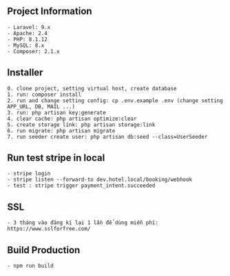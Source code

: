## Project Information
```
- Laravel: 9.x
- Apache: 2.4
- PHP: 8.1.12 
- MySQL: 8.x
- Composer: 2.1.x
```

## Installer
```
0. clone project, setting virtual host, create database
1. run: composer install 
2. run and change setting config: cp .env.example .env (change setting APP_URL, DB, MAIL ...)
3. run: php artisan key:generate
4. clear cache: php artisan optimize:clear
5. create storage link: php artisan storage:link
6. run migrate: php artisan migrate
7. run seeder create user: php artisan db:seed --class=UserSeeder
```
## Run test stripe in local 
```
- stripe login
- stripe listen --forward-to dev.hotel.local/booking/webhook
- test : stripe trigger payment_intent.succeeded
```
## SSL
```
- 3 tháng vào đăng kí lại 1 lần để dùng miễn phí: https://www.sslforfree.com/
```
## Build Production 
```
- npm run build
```
